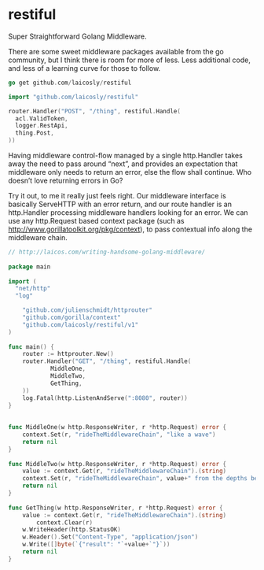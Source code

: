 # restiful
Super Straightforward Golang Middleware.  
  
There are some sweet middleware packages available from the go community, but I think there is room for more of less. Less additional code, and less of a learning curve for those to follow.

```go
go get github.com/laicosly/restiful
```

```go
import "github.com/laicosly/restiful"

router.Handler("POST", "/thing", restiful.Handle(
  acl.ValidToken,
  logger.RestApi,
  thing.Post,
))
```


Having middleware control-flow managed by a single http.Handler takes away the need to pass around “next”, and provides an expectation that middleware only needs to return an error, else the flow shall continue. Who doesn’t love returning errors in Go?  
  
Try it out, to me it really just feels right. Our middleware interface is basically ServeHTTP with an error return, and our route handler is an http.Handler processing middleware handlers looking for an error. We can use any http.Request based context package (such as http://www.gorillatoolkit.org/pkg/context), to pass contextual info along the middleware chain.

```go
// http://laicos.com/writing-handsome-golang-middleware/
 
package main
 
import (
  "net/http"
  "log"

	"github.com/julienschmidt/httprouter"
	"github.com/gorilla/context"
	"github.com/laicosly/restiful/v1"
)
 
func main() {
	router := httprouter.New()
	router.Handler("GET", "/thing", restiful.Handle(
			MiddleOne,
			MiddleTwo,
			GetThing,
	))
	log.Fatal(http.ListenAndServe(":8080", router))
}
 
 
func MiddleOne(w http.ResponseWriter, r *http.Request) error {
	context.Set(r, "rideTheMiddlewareChain", "like a wave")
	return nil
}
 
func MiddleTwo(w http.ResponseWriter, r *http.Request) error {
	value := context.Get(r, "rideTheMiddlewareChain").(string)
	context.Set(r, "rideTheMiddlewareChain", value+" from the depths below.")
	return nil
}
 
func GetThing(w http.ResponseWriter, r *http.Request) error {
	value := context.Get(r, "rideTheMiddlewareChain").(string)
        context.Clear(r)
	w.WriteHeader(http.StatusOK)
	w.Header().Set("Content-Type", "application/json")
	w.Write([]byte(`{"result": "`+value+`"}`))
	return nil
}
```
